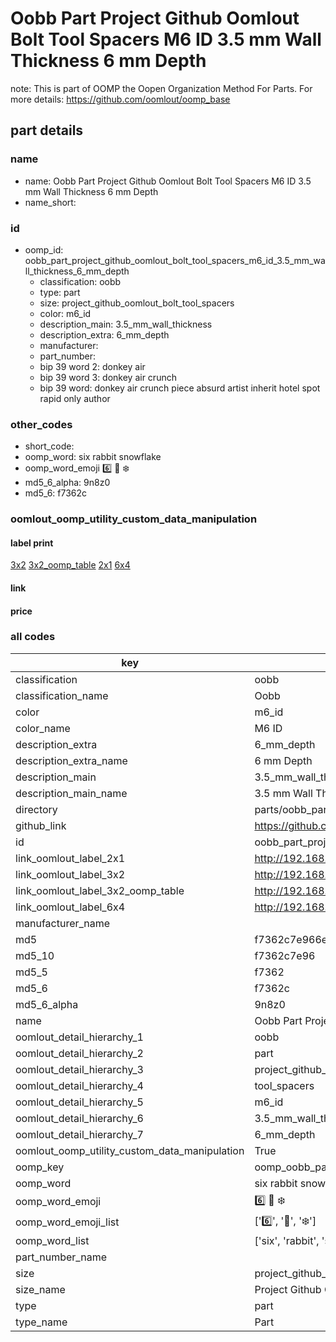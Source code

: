 # Oobb Part Project Github Oomlout Bolt Tool Spacers M6 ID 3.5 mm Wall Thickness 6 mm Depth  

note: This is part of OOMP the Oopen Organization Method For Parts. For more details: https://github.com/oomlout/oomp_base

##  part details
  







### name
* name: Oobb Part Project Github Oomlout Bolt Tool Spacers M6 ID 3.5 mm Wall Thickness 6 mm Depth
* name_short: 
### id
* oomp_id: oobb_part_project_github_oomlout_bolt_tool_spacers_m6_id_3.5_mm_wall_thickness_6_mm_depth
  * classification: oobb
  * type: part
  * size: project_github_oomlout_bolt_tool_spacers
  * color: m6_id
  * description_main: 3.5_mm_wall_thickness
  * description_extra: 6_mm_depth
  * manufacturer: 
  * part_number: 
  * bip 39 word 2: donkey air
  * bip 39 word 3: donkey air crunch
  * bip 39 word: donkey air crunch piece absurd artist inherit hotel spot rapid only author

### other_codes
* short_code: 
* oomp_word: six rabbit snowflake
* oomp_word_emoji :six: :rabbit: :snowflake:
* md5_6_alpha: 9n8z0
* md5_6: f7362c






### oomlout_oomp_utility_custom_data_manipulation
#### label print
[3x2](http://192.168.1.245:1112/?label=oomp%209n8z0)
[3x2_oomp_table](http://192.168.1.108:1112/?label=oomp%209n8z0)
[2x1](http://192.168.1.242:1112/?label=oomp%209n8z0)
[6x4](http://192.168.1.55:1112/?label=oomp%209n8z0)    

#### link

                              

#### price







### all codes 
| key | value |  
| --- | --- |  
| classification | oobb |  
| classification_name | Oobb |  
| color | m6_id |  
| color_name | M6 ID |  
| description_extra | 6_mm_depth |  
| description_extra_name | 6 mm Depth |  
| description_main | 3.5_mm_wall_thickness |  
| description_main_name | 3.5 mm Wall Thickness |  
| directory | parts/oobb_part_project_github_oomlout_bolt_tool_spacers_m6_id_3.5_mm_wall_thickness_6_mm_depth |  
| github_link | https://github.com/oomlout/oomlout_oomp_part_src/tree/main/parts/oobb_part_project_github_oomlout_bolt_tool_spacers_m6_id_3.5_mm_wall_thickness_6_mm_depth |  
| id | oobb_part_project_github_oomlout_bolt_tool_spacers_m6_id_3.5_mm_wall_thickness_6_mm_depth |  
| link_oomlout_label_2x1 | http://192.168.1.242:1112/?label=oomp%209n8z0 |  
| link_oomlout_label_3x2 | http://192.168.1.245:1112/?label=oomp%209n8z0 |  
| link_oomlout_label_3x2_oomp_table | http://192.168.1.108:1112/?label=oomp%209n8z0 |  
| link_oomlout_label_6x4 | http://192.168.1.55:1112/?label=oomp%209n8z0 |  
| manufacturer_name |  |  
| md5 | f7362c7e966e2e7834008a4669c15a09 |  
| md5_10 | f7362c7e96 |  
| md5_5 | f7362 |  
| md5_6 | f7362c |  
| md5_6_alpha | 9n8z0 |  
| name | Oobb Part Project Github Oomlout Bolt Tool Spacers M6 ID 3.5 mm Wall Thickness 6 mm Depth |  
| oomlout_detail_hierarchy_1 | oobb |  
| oomlout_detail_hierarchy_2 | part |  
| oomlout_detail_hierarchy_3 | project_github_bolt |  
| oomlout_detail_hierarchy_4 | tool_spacers |  
| oomlout_detail_hierarchy_5 | m6_id |  
| oomlout_detail_hierarchy_6 | 3.5_mm_wall_thickness |  
| oomlout_detail_hierarchy_7 | 6_mm_depth |  
| oomlout_oomp_utility_custom_data_manipulation | True |  
| oomp_key | oomp_oobb_part_project_github_oomlout_bolt_tool_spacers_m6_id_3.5_mm_wall_thickness_6_mm_depth |  
| oomp_word | six rabbit snowflake |  
| oomp_word_emoji | :six: :rabbit: :snowflake: |  
| oomp_word_emoji_list | [':six:', ':rabbit:', ':snowflake:'] |  
| oomp_word_list | ['six', 'rabbit', 'snowflake'] |  
| part_number_name |  |  
| size | project_github_oomlout_bolt_tool_spacers |  
| size_name | Project Github Oomlout Bolt Tool Spacers |  
| type | part |  
| type_name | Part |  
